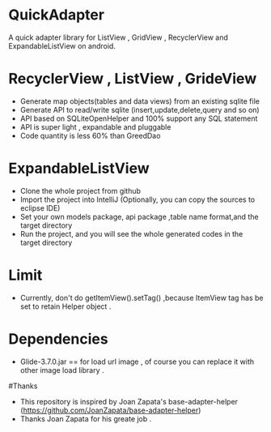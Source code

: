# QuickAdapter
A quick adapter library for ListView , GridView , RecyclerView and ExpandableListView on android.

# RecyclerView , ListView , GrideView
* Generate map objects(tables and data views) from an existing sqlite file
* Generate API to read/write sqlite (insert,update,delete,query and so on)
* API based on SQLiteOpenHelper and 100% support any SQL statement
* API is super light , expandable and pluggable
* Code quantity is less 60% than GreedDao

# ExpandableListView
* Clone the whole project from github
* Import the project into IntelliJ (Optionally, you can copy the sources to eclipse IDE)
* Set your own models package, api package ,table name format,and the target directory
* Run the project, and you will see the whole generated codes in the target directory

# Limit
* Currently, don't do getItemView().setTag() ,because ItemView tag has be set to retain Helper object .

# Dependencies
* Glide-3.7.0.jar == for load url image , of course you can replace it with other image load library .

#Thanks
* This repository is inspired by Joan Zapata's base-adapter-helper (https://github.com/JoanZapata/base-adapter-helper)
* Thanks Joan Zapata for his greate job .

